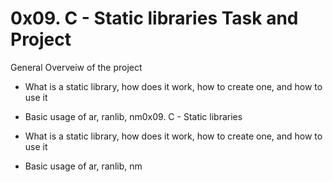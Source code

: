 # 0x09. C - Static libraries Task and Project

General Overveiw of the project
* What is a static library, how does it work, how to create one, and how to use it
* Basic usage of ar, ranlib, nm0x09. C - Static libraries

* What is a static library, how does it work, how to create one, and how to use it
* Basic usage of ar, ranlib, nm
